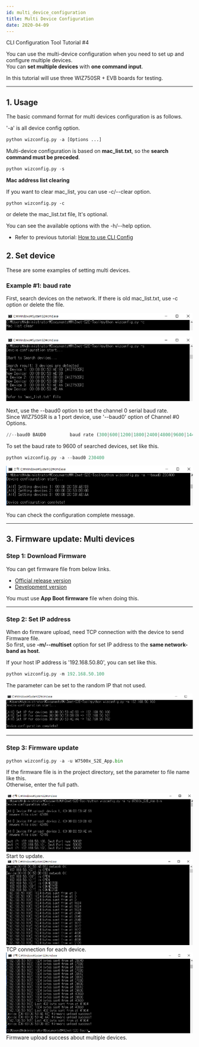```yaml
---
id: multi_device_configuration
title: Multi Device Configuration
date: 2020-04-09
---
```


CLI Configuration Tool Tutorial \#4

You can use the multi-device configuration when you need to set up and configure multiple devices.  
You can **set multiple devices** with **one command input**.

In this tutorial will use three WIZ750SR + EVB boards for testing.

-----

## 1. Usage

The basic command format for multi devices configuration is as follows.

'-a' is all device config option.

``` python
python wizconfig.py -a [Options ...]
```

Multi-device configuration is based
on **mac\_list.txt**, so the **search command must be preceded**.

``` python
python wizconfig.py -s
```

**Mac address list clearing**  

If you want to clear mac\_list, you can use -c/--clear option.

```
python wizconfig.py -c
```

or delete the mac\_list.txt file, It's optional.

You can see the available options with the -h/--help option.

  - Refer to previous tutorial: [How to use CLI Config](How_to_use_CLI_Config_Tool) 

## 2. Set device

These are some examples of setting multi devices.

### Example #1: baud rate

First, search devices on the network. If there is old mac\_list.txt, use -c option or delete the file.

![](/img/products/wiz750sr/clitool/multi/01.clear.png)

![](/img/products/wiz750sr/clitool/multi/02.search.png)

Next, use the --baud0 option to set the channel 0 serial baud rate.  
Since WIZ750SR is a 1 port device, use '--baud0' option of Channel \#0
Options.

``` python
//--baud0 BAUD0         baud rate (300|600|1200|1800|2400|4800|9600|14400|19200|28800|38400|57600|115200|230400)//
```

To set the baud rate to 9600 of searched devices, set like this.

``` python
python wizconfig.py -a --baud0 230400
```

![](/img/products/wiz750sr/clitool/multi/multi_setbaud.png)

You can check the configuration complete message.

-----

## 3. Firmware update: Multi devices

### Step 1: Download Firmware

You can get firmware file from below links.  

  - [Official release version](https://github.com/Wiznet/WIZ750SR/releases)
  - [Development version](https://github.com/Wiznet/WIZ750SR/tree/master/Projects/S2E_App/bin)

You must use **App Boot firmware** file when doing this.

-----

### Step 2: Set IP address

When do firmware upload, need TCP connection with the device to send Firmware file.  
So first, use **-m/--multiset** option for set IP address to the **same network-band as host**.

If your host IP address is '192.168.50.80', you can set like this.

``` python
python wizconfig.py -m 192.168.50.100
```

The parameter can be set to the random IP that not used.

![](/img/products/wiz750sr/clitool/multi/multi_fw_m.png)

-----

### Step 3: Firmware update

``` python
python wizconfig.py -a -u W7500x_S2E_App.bin
```

If the firmware file is in the project directory, set the parameter to file name like this.  
Otherwise, enter the full path.

![](/img/products/wiz750sr/clitool/multi/multi_fw_1.png) Start to update.  
![](/img/products/wiz750sr/clitool/multi/multi_fw_2.png) TCP connection for
each device.  
![](/img/products/wiz750sr/clitool/multi/multi_fw_3.png) Firmware upload
success about multiple devices.
